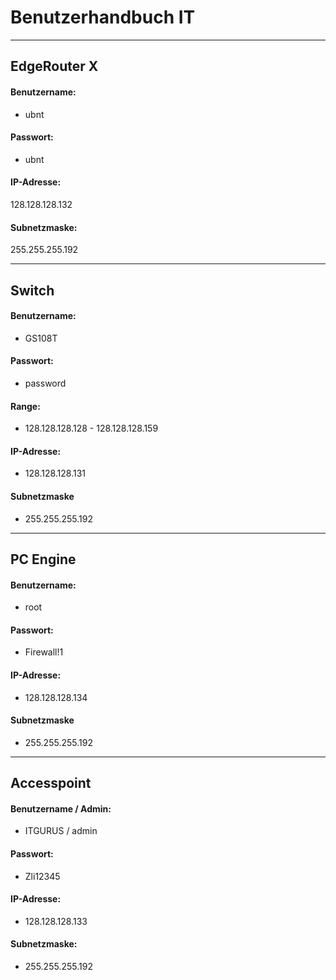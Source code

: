 
# Benutzerhandbuch IT
---
## EdgeRouter X

#### Benutzername: 
- ubnt
#### Passwort: 
- ubnt

#### IP-Adresse:
128.128.128.132

#### Subnetzmaske:
255.255.255.192
***
## Switch

#### Benutzername:

- GS108T
#### Passwort:

- password

#### Range:
- 128.128.128.128 - 128.128.128.159



#### IP-Adresse:
- 128.128.128.131
#### Subnetzmaske

- 255.255.255.192

***
## PC Engine

#### Benutzername:

- root

#### Passwort:

- Firewall!1

#### IP-Adresse:

 - 128.128.128.134

#### Subnetzmaske

- 255.255.255.192

---
## Accesspoint

#### Benutzername / Admin:

- ITGURUS / admin
#### Passwort:

- Zli12345
#### IP-Adresse:

- 128.128.128.133
#### Subnetzmaske:

- 255.255.255.192